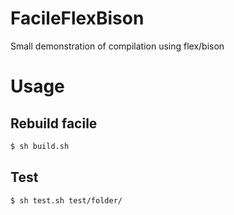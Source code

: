# FacileFlexBison
Small demonstration of compilation using flex/bison

# Usage
## Rebuild facile

```bash
$ sh build.sh
```

## Test
```bash
$ sh test.sh test/folder/
```
